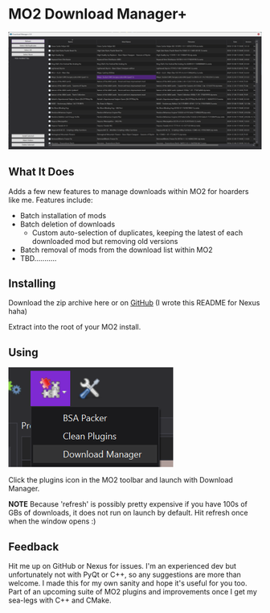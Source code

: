 # MO2 Download Manager+

![preview](./docs/window.png)

## What It Does

Adds a few new features to manage downloads within MO2 for hoarders like me.
Features include:

- Batch installation of mods
- Batch deletion of downloads
    - Custom auto-selection of duplicates, keeping the latest of each downloaded mod but removing old versions
- Batch removal of mods from the download list within MO2
- TBD...........

## Installing

Download the zip archive here or on [GitHub](https://github.com/aglowinthefield/mo2-download-manager/releases/) (I wrote this README for Nexus haha)

Extract into the root of your MO2 install.

## Using

![launch](./docs/launch.png)

Click the plugins icon in the MO2 toolbar and launch with Download Manager.

**NOTE** Because 'refresh' is possibly pretty expensive if you have 100s
of GBs of downloads, it does not run on launch by default.
Hit refresh once when the window opens :)

## Feedback

Hit me up on GitHub or Nexus for issues. I'm an experienced dev
but unfortunately not with PyQt or C++, so any suggestions are
more than welcome. I made this for my own sanity and hope it's
useful for you too. Part of an upcoming suite of MO2 plugins and
improvements once I get my sea-legs with C++ and CMake.
